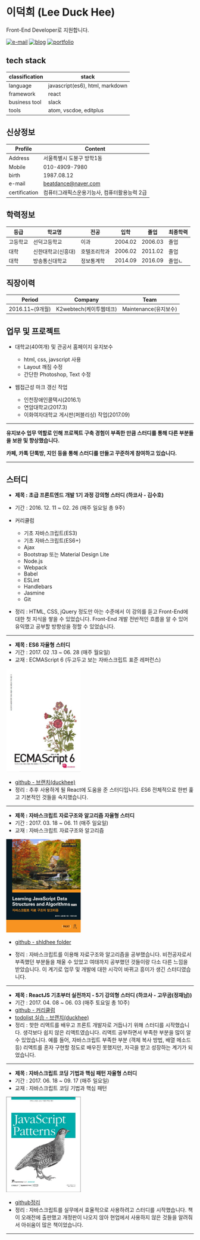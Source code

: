 # 이덕희 (Lee Duck Hee)

Front-End Developer로 지원합니다.

[![e-mail](https://img.shields.io/badge/email-beatdance%40naver.com-blue.svg)](mailto:beatdance@naver.com) [![blog](https://img.shields.io/badge/blog-shldhee.github.io-lightgrey.svg)](http://shldhee.github.io/) [![portfolio](https://img.shields.io/badge/portfolio-bbaki.ivryo.net-brightgreen.svg)](http://bbaki.ivyro.net/bbaki)

## tech stack

classification | stack
--|--
language | javascript(es6), html, markdown
framework  | react
business tool | slack
tools | atom, vscdoe, editplus

## 신상정보

Profile | Content
--|--
Address | 서울특별시 도봉구 방학1동
Mobile  | 010-4909-7980
birth | 1987.08.12
e-mail | beatdance@naver.com
certification | 컴퓨터그래픽스운용기능사, 컴퓨터활용능력 2급

## 학력정보

등급 | 학교명 | 전공 | 입학 | 졸업 | 최종학력
--|--|--|--|--|--
고등학교 | 선덕고등학교 | 이과  | 2004.02  | 2006.03  | 졸업
대학 | 신한대학교(신흥대) | 호텔조리학과  | 2006.02  | 2011.02  | 졸업  |   |   |   |   |
대학 | 방송통신대학교 | 정보통계학  | 2014.09  | 2016.09  | 졸업ㄴ

## 직장이력

Period | Company | Team
-|-|-|
2016.11~(9개월)| K2webtech(케이투웹테크)| Maintenance(유지보수)

## 업무 및 프로젝트

* 대학교(40여개) 및 관공서 홈페이지 유지보수
  * html, css, javscript 사용
  * Layout 깨짐 수정
  * 간단한 Photoshop, Text 수정

* 웹접근성 마크 갱신 작업
  * 인천장애인콜택시(2016.1)
  * 연암대학교(2017.3)
  * 이화여자대학교 게시판(퍼블리싱) 작업(2017.09)

---

**유지보수 업무 역할로 인해 프로젝트 구축 경험이 부족한 만큼 스터디를 통해 다른 부분들을 보완 및 향상했습니다.**

**카페, 카톡 단톡방, 지인 등을 통해 스터디를 만들고 꾸준하게 참여하고 있습니다.**

---

## 스터디

* **제목 : 초급 프론트엔드 개발 1기 과정 강의형 스터디 (하코사 - 김수호)**
* 기간 : 2016. 12. 11 ~ 02. 26 (매주 일요일 총 9주)
* 커리큘럼
  - 기초 자바스크립트(ES3)
  - 기초 자바스크립트(ES6+)
  - Ajax
  - Bootstrap 또는 Material Design Lite
  - Node.js
  - Webpack
  - Babel
  - ESLint
  - Handlebars
  - Jasmine
  - Git

* 정리 : HTML, CSS, jQuery 정도만 아는 수준에서 이 강의를 듣고 Front-End에 대한 첫 지식을 쌓을 수 있었습니다. Front-End 개발 전반적인 흐름을 알 수 있어 유익했고 공부할 방향성을 정할 수 있었습니다.

---

* **제목 : ES6 자율형 스터디**
* 기간 : 2017. 02 .13 ~ 06. 28 (매주 월요일)
* 교재 : ECMAScript 6 (두고두고 보는 자바스크립트 표준 레퍼런스)

<img src="./images/es6.jpg" width="200" />

* [github - 브랜치(duckhee)](https://github.com/shldhee/es6-study/tree/duckhee)
* 정리 : 추후 사용하게 될 React에 도움을 준 스터디입니다. ES6 전체적으로 한번 훑고 기본적인 것들을 숙지했습니다.

---

* **제목 : 자바스크립트 자료구조와 알고리즘 자율형 스터디**
* 기간 : 2017. 03. 18 ~ 06. 11 (매주 일요일)
* 교재 : 자바스크립트 자료구조와 알고리즘

<img src="./images/jsa.jpg" width="200" />

* [github - shldhee folder](https://github.com/shldhee/bookStudy2)

* 정리 : 자바스크립트를 이용해 자료구조와 알고리즘을 공부했습니다. 비전공자로서 부족했던 부분들을 채울 수 있었고 여태까지 공부했던 것들이랑 다소 다른 느낌을 받았습니다. 이 계기로 업무 및 개발에 대한 시각이 바뀌고 흥미가 생긴 스터디였습니다.

---

* **제목 : ReactJS 기초부터 실전까지 - 5기 강의형 스터디 (하코사 - 고무곰(정재남))**
* 기간 : 2017. 04. 08 ~ 06. 03 (매주 토요일 총 10주)
* [github - 커리큘럼](https://github.com/shldhee/reactStudy)
* [todolist 실습 - 브랜치(duckhee)](https://github.com/react-study/playground-5)
* 정리 : 핫한 리액트를 배우고 프론트 개발자로 거듭나기 위해 스터디를 시작했습니다. 생각보다 쉽지 않은 리액트였습니다. 리액트 공부하면서 부족한 부분을 많이 알 수 있었습니다. 예를 들어, 자바스크립트 부족한 부분 (객체 복사 방법, 배열 메소드 등) 리액트를 혼자 구현할 정도로 배우진 못했지만, 자극을 받고 성장하는 계기가 되었습니다.

---

* **제목 : 자바스크립트 코딩 기법과 핵심 패턴 자율형 스터디**
* 기간 : 2017. 06. 18 ~ 09. 17 (매주 일요일)
* 교재 : 자바스크립트 코딩 기법과 핵심 패턴

<img src="./images/jsp.jpg" width="200" />

* [github정리](https://github.com/shldhee/javascript-pattern-study)
* 정리 : 자바스크립트를 실무에서 효율적으로 사용하려고 스터디를 시작했습니다. 책이 오래전에 출판했고 개정판이 나오지 않아 현업에서 사용하지 않은 것들을 알려줘서 아쉬움이 많은 책이었습니다.
---
